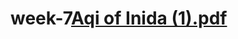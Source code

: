 # week-7[Aqi of Inida (1).pdf](https://github.com/Ankit-githb/week-7/files/14185583/Aqi.of.Inida.1.pdf)
